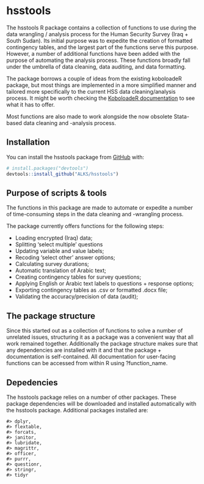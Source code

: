 
<!-- README.md is generated from README.Rmd. Please edit that file -->

# hsstools

<!-- badges: start -->
<!-- badges: end -->

The hsstools R package contains a collection of functions to use during
the data wrangling / analysis process for the Human Security Survey
(Iraq + South Sudan). Its initial purpose was to expedite the creation
of formatted contingency tables, and the largest part of the functions
serve this purpose. However, a number of additional functions have been
added with the purpose of automating the analysis process. These
functions broadly fall under the umbrella of data cleaning, data
auditing, and data formatting.

The package borrows a couple of ideas from the existing koboloadeR
package, but most things are implemented in a more simplified manner and
tailored more specifically to the current HSS data cleaning/analysis
process. It might be worth checking the [KoboloadeR
documentation](https://unhcr.github.io/koboloadeR/docs/) to see what it
has to offer.

Most functions are also made to work alongside the now obsolete
Stata-based data cleaning and -analysis process.

## Installation

You can install the hsstools package from [GitHub](https://github.com/)
with:

``` r
# install.packages("devtools")
devtools::install_github("ALKS/hsstools")
```

## Purpose of scripts & tools

The functions in this package are made to automate or expedite a number
of time-consuming steps in the data cleaning and -wrangling process.

The package currently offers functions for the following steps:

-   Loading encrypted (Iraq) data;
-   Splitting ‘select multiple’ questions
-   Updating variable and value labels;
-   Recoding ‘select other’ answer options;
-   Calculating survey durations;
-   Automatic translation of Arabic text;
-   Creating contingency tables for survey questions;
-   Applying English or Arabic text labels to questions + response
    options;
-   Exporting contingency tables as .csv or formatted .docx file;
-   Validating the accuracy/precision of data (audit);

## The package structure

Since this started out as a collection of functions to solve a number of
unrelated issues, structuring it as a package was a convenient way that
all work remained together. Additionally the package structure makes
sure that any dependencies are installed with it and that the package +
documentation is self-contained. All documentation for user-facing
functions can be accessed from within R using ?function_name.

## Depedencies

The hsstools package relies on a number of other packages. These package
dependencies will be downloaded and installed automatically with the
hsstools package. Additional packages installed are:

    #> dplyr,
    #> flextable,
    #> forcats,
    #> janitor,
    #> lubridate,
    #> magrittr,
    #> officer,
    #> purrr,
    #> questionr,
    #> stringr,
    #> tidyr
